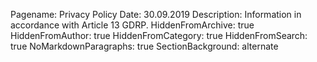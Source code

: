 Pagename: Privacy Policy
Date: 30.09.2019
Description: Information in accordance with Article 13 GDRP.
HiddenFromArchive: true
HiddenFromAuthor: true
HiddenFromCategory: true
HiddenFromSearch: true
NoMarkdownParagraphs: true
SectionBackground: alternate
